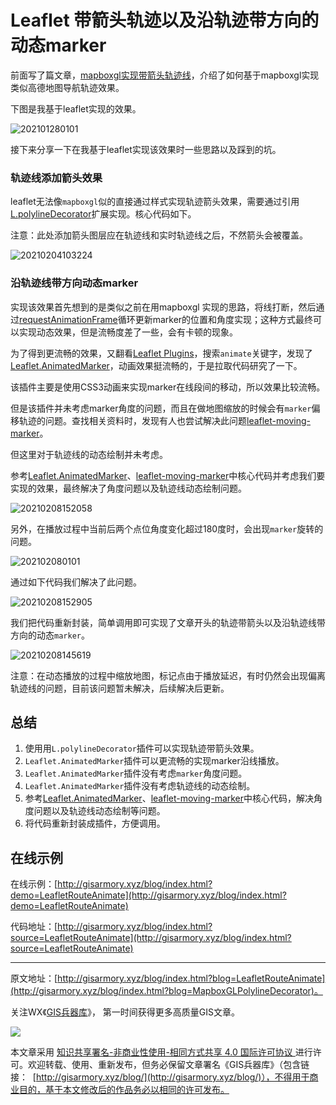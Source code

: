 # Leaflet 带箭头轨迹以及沿轨迹带方向的动态marker
前面写了篇文章，[mapboxgl实现带箭头轨迹线](http://gisarmory.xyz/blog/index.html?blog=MapboxGLPolylineDecorator)，介绍了如何基于mapboxgl实现类似高德地图导航轨迹效果。

下图是我基于leaflet实现的效果。

![202101280101](https://blogimage.gisarmory.xyz/202101280101.gif)

接下来分享一下在我基于leaflet实现该效果时一些思路以及踩到的坑。

### 轨迹线添加箭头效果

leaflet无法像`mapboxgl`似的直接通过样式实现轨迹箭头效果，需要通过引用[L.polylineDecorator](https://github.com/bbecquet/Leaflet.PolylineDecorator)扩展实现。核心代码如下。

注意：此处添加箭头图层应在轨迹线和实时轨迹线之后，不然箭头会被覆盖。

![20210204103224](https://blogimage.gisarmory.xyz/20210204103224.png)



### 沿轨迹线带方向动态marker

实现该效果首先想到的是类似之前在用mapboxgl 实现的思路，将线打断，然后通过[requestAnimationFrame](https://blog.csdn.net/vhwfr2u02q/article/details/79492303)循环更新marker的位置和角度实现；这种方式最终可以实现动态效果，但是流畅度差了一些，会有卡顿的现象。

为了得到更流畅的效果，又翻看[Leaflet Plugins](https://leafletjs.com/plugins.html)，搜索`animate`关键字，发现了[Leaflet.AnimatedMarker](https://github.com/openplans/Leaflet.AnimatedMarker)，动画效果挺流畅的，于是拉取代码研究了一下。

该插件主要是使用CSS3动画来实现marker在线段间的移动，所以效果比较流畅。

但是该插件并未考虑marker角度的问题，而且在做地图缩放的时候会有`marker`偏移轨迹的问题。查找相关资料时，发现有人也尝试解决此问题[leaflet-moving-marker](https://github.com/mohsen1/leaflet-moving-marker)。

但这里对于轨迹线的动态绘制并未考虑。

参考[Leaflet.AnimatedMarker](https://github.com/openplans/Leaflet.AnimatedMarker)、[leaflet-moving-marker](https://github.com/mohsen1/leaflet-moving-marker)中核心代码并考虑我们要实现的效果，最终解决了角度问题以及轨迹线动态绘制问题。

![20210208152058](https://blogimage.gisarmory.xyz/20210208152058.png)

另外，在播放过程中当前后两个点位角度变化超过180度时，会出现`marker`旋转的问题。

![202102080101](https://blogimage.gisarmory.xyz/202102080101.gif)

通过如下代码我们解决了此问题。

![20210208152905](https://blogimage.gisarmory.xyz/20210208152905.png)

我们把代码重新封装，简单调用即可实现了文章开头的轨迹带箭头以及沿轨迹线带方向的动态`marker`。

![20210208145619](https://blogimage.gisarmory.xyz/20210208145619.png)



注意：在动态播放的过程中缩放地图，标记点由于播放延迟，有时仍然会出现偏离轨迹线的问题，目前该问题暂未解决，后续解决后更新。



## 总结

1. 使用用`L.polylineDecorator`插件可以实现轨迹带箭头效果。
2. `Leaflet.AnimatedMarker`插件可以更流畅的实现marker沿线播放。
3. `Leaflet.AnimatedMarker`插件没有考虑`marker`角度问题。
4. `Leaflet.AnimatedMarker`插件没有考虑轨迹线的动态绘制。
5. 参考[Leaflet.AnimatedMarker](https://github.com/openplans/Leaflet.AnimatedMarker)、[leaflet-moving-marker](https://github.com/mohsen1/leaflet-moving-marker)中核心代码，解决角度问题以及轨迹线动态绘制等问题。
6. 将代码重新封装成插件，方便调用。



## 在线示例

在线示例：[http://gisarmory.xyz/blog/index.html?demo=LeafletRouteAnimate](http://gisarmory.xyz/blog/index.html?demo=LeafletRouteAnimate)

代码地址：[http://gisarmory.xyz/blog/index.html?source=LeafletRouteAnimate](http://gisarmory.xyz/blog/index.html?source=LeafletRouteAnimate)



* * *

原文地址：[http://gisarmory.xyz/blog/index.html?blog=LeafletRouteAnimate](http://gisarmory.xyz/blog/index.html?blog=MapboxGLPolylineDecorator)。



关注WX《[GIS兵器库](http://gisarmory.xyz/blog/index.html?blog=wechat)》， 第一时间获得更多高质量GIS文章。

![](http://blogimage.gisarmory.xyz/20200923063756.png)



本文章采用 [知识共享署名-非商业性使用-相同方式共享 4.0 国际许可协议 ](https://creativecommons.org/licenses/by-nc-sa/4.0/deed.zh)进行许可。欢迎转载、使用、重新发布，但务必保留文章署名《GIS兵器库》（包含链接：  [http://gisarmory.xyz/blog/](http://gisarmory.xyz/blog/)），不得用于商业目的，基于本文修改后的作品务必以相同的许可发布。

